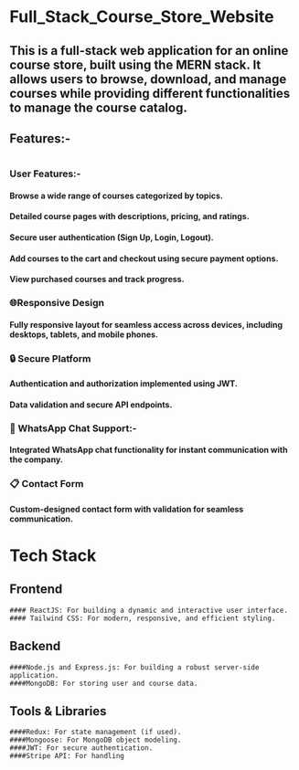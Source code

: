 # Full_Stack_Course_Store_Website

## This is a full-stack web application for an online course store, built using the MERN stack. It allows users to browse, download, and manage courses while providing different functionalities to manage the course catalog.

## Features:-
#
### User Features:-
#### Browse a wide range of courses categorized by topics.
#### Detailed course pages with descriptions, pricing, and ratings.
#### Secure user authentication (Sign Up, Login, Logout).
#### Add courses to the cart and checkout using secure payment options.
#### View purchased courses and track progress.

### 🌐Responsive Design
#### Fully responsive layout for seamless access across devices, including desktops, tablets, and mobile phones.

### 🔒 Secure Platform
#### Authentication and authorization implemented using JWT.
#### Data validation and secure API endpoints.

### 💬 WhatsApp Chat Support:-
#### Integrated WhatsApp chat functionality for instant communication with the company.

### 📋 Contact Form
#### Custom-designed contact form with validation for seamless communication.

# Tech Stack
## Frontend
    #### ReactJS: For building a dynamic and interactive user interface.
    #### Tailwind CSS: For modern, responsive, and efficient styling.
## Backend
    ####Node.js and Express.js: For building a robust server-side application.
    ####MongoDB: For storing user and course data.
## Tools & Libraries
    ####Redux: For state management (if used).
    ####Mongoose: For MongoDB object modeling.
    ####JWT: For secure authentication.
    ####Stripe API: For handling
